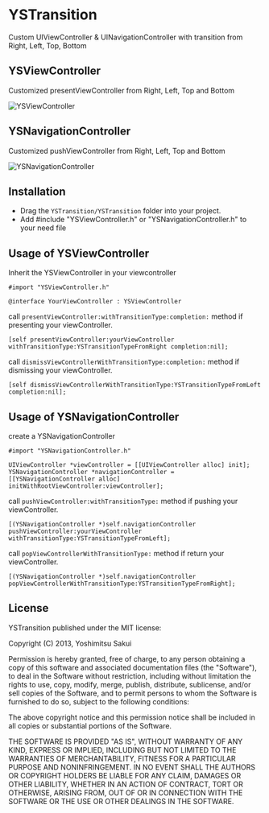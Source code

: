 YSTransition
============

Custom UIViewController &amp; UINavigationController with transition from Right, Left, Top, Bottom

## YSViewController
Customized presentViewController from Right, Left, Top and Bottom

![YSViewController](http://s13.postimg.org/wm2cdqqon/push_image.png)


## YSNavigationController
Customized pushViewController from Right, Left, Top and Bottom

![YSNavigationController](http://s21.postimg.org/d1e8yzson/present_image.png)

## Installation

* Drag the `YSTransition/YSTransition` folder into your project.
* Add #include "YSViewController.h" or "YSNavigationController.h" to your need file

## Usage of YSViewController

Inherit the YSViewController in your viewcontroller

```
#import "YSViewController.h"

@interface YourViewController : YSViewController
```

call `presentViewController:withTransitionType:completion:` method if presenting your viewController.

```
[self presentViewController:yourViewController withTransitionType:YSTransitionTypeFromRight completion:nil];
```

call `dismissViewControllerWithTransitionType:completion:` method if dismissing your viewController.

```
[self dismissViewControllerWithTransitionType:YSTransitionTypeFromLeft completion:nil];
```


## Usage of YSNavigationController

create a YSNavigationController

```
#import "YSNavigationController.h"

UIViewController *viewController = [[UIViewController alloc] init];
YSNavigationController *navigationController = [[YSNavigationController alloc] initWithRootViewController:viewController];
```

call `pushViewController:withTransitionType:` method if pushing your viewController.

```
[(YSNavigationController *)self.navigationController pushViewController:yourViewController withTransitionType:YSTransitionTypeFromLeft];
```

call `popViewControllerWithTransitionType:` method if return your viewController.

```
[(YSNavigationController *)self.navigationController popViewControllerWithTransitionType:YSTransitionTypeFromRight];
```

## License

YSTransition published under the MIT license:

Copyright (C) 2013, Yoshimitsu Sakui

Permission is hereby granted, free of charge, to any person obtaining a copy of
this software and associated documentation files (the "Software"), to deal in
the Software without restriction, including without limitation the rights to
use, copy, modify, merge, publish, distribute, sublicense, and/or sell copies of
the Software, and to permit persons to whom the Software is furnished to do so,
subject to the following conditions:

The above copyright notice and this permission notice shall be included in all
copies or substantial portions of the Software.

THE SOFTWARE IS PROVIDED "AS IS", WITHOUT WARRANTY OF ANY KIND, EXPRESS OR
IMPLIED, INCLUDING BUT NOT LIMITED TO THE WARRANTIES OF MERCHANTABILITY, FITNESS
FOR A PARTICULAR PURPOSE AND NONINFRINGEMENT. IN NO EVENT SHALL THE AUTHORS OR
COPYRIGHT HOLDERS BE LIABLE FOR ANY CLAIM, DAMAGES OR OTHER LIABILITY, WHETHER
IN AN ACTION OF CONTRACT, TORT OR OTHERWISE, ARISING FROM, OUT OF OR IN
CONNECTION WITH THE SOFTWARE OR THE USE OR OTHER DEALINGS IN THE SOFTWARE.





